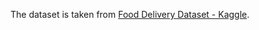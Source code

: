 The dataset is taken from [Food Delivery Dataset - Kaggle](https://www.kaggle.com/datasets/gauravmalik26/food-delivery-dataset/data).
